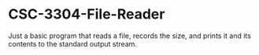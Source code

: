# CSC-3304-File-Reader
Just a basic program that reads a file, records the size, and prints it and its contents to the standard output stream.

